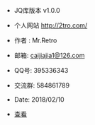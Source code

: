  * JQ库版本 v1.0.0
 * 个人网站  http://2tro.com/
 * 作者 : Mr.Retro 
 * 邮箱: caijiajia1@126.com
 * QQ号: 395336343
 * 交流群: 584861789
 * Date: 2018/02/10
 
 * [查看](https://github.com/MrRetro/jq1.0/blob/master/js/jq1.0.js)
